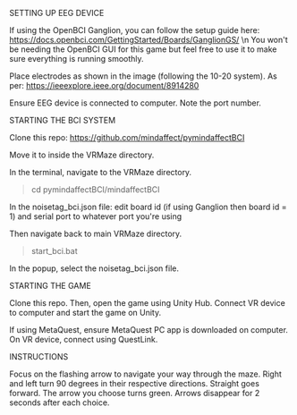 SETTING UP EEG DEVICE

If using the OpenBCI Ganglion, you can follow the setup guide here: https://docs.openbci.com/GettingStarted/Boards/GanglionGS/ \n
You won't be needing the OpenBCI GUI for this game but feel free to use it to make sure everything is running smoothly. 

Place electrodes as shown in the image (following the 10-20 system). As per: https://ieeexplore.ieee.org/document/8914280

Ensure EEG device is connected to computer. Note the port number.


STARTING THE BCI SYSTEM

Clone this repo: https://github.com/mindaffect/pymindaffectBCI

Move it to inside the VRMaze directory. 

In the terminal, navigate to the VRMaze directory. 

> cd pymindaffectBCI/mindaffectBCI

In the noisetag_bci.json file: edit board id (if using Ganglion then board id = 1) and serial port to whatever port you're using

Then navigate back to main VRMaze directory. 

> start_bci.bat

In the popup, select the noisetag_bci.json file.


STARTING THE GAME

Clone this repo. Then, open the game using Unity Hub. Connect VR device to computer and start the game on Unity. 

If using MetaQuest, ensure MetaQuest PC app is downloaded on computer. On VR device, connect using QuestLink. 


INSTRUCTIONS

Focus on the flashing arrow to navigate your way through the maze. Right and left turn 90 degrees in their respective directions. Straight goes forward. The arrow you choose turns green. Arrows disappear for 2 seconds after each choice.

